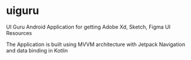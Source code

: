 # uiguru
UI Guru Android Application for getting Adobe Xd, Sketch, Figma UI Resources

The Application is  built using MVVM architecture with Jetpack Navigation and data binding in Kotlin
